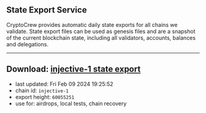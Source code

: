## State Export Service
CryptoCrew provides automatic daily state exports for all chains we validate. State export files can be used as genesis files and are a snapshot of the current blockchain state, including all validators, accounts, balances and delegations.

---
**Download: [injective-1 state export](https://dl.ccvalidators.com/SERVICE/injective/injective-1_export_60055251.json)**
---

- last updated: Fri Feb 09 2024 19:25:52
- chain id: `injective-1`
- export height: `60055251`
- use for: airdrops, local tests, chain recovery
